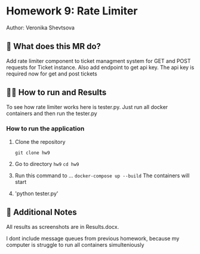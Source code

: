 # Homework 9: Rate Limiter

Author: Veronika Shevtsova

## 📝 What does this MR do?

Add rate limiter component to ticket managment system for GET and POST requests for Ticket instance. 
Also add endpoint to get api key. The api key is required now for get and post tickets

## 🏃‍♂️ How to run and Results

To see how rate limiter works here is tester.py. Just run all docker containers and then run the tester.py

### How to run the application



1. Clone the repository

   `git clone hw9`

2. Go to directory `hw9`
   `cd hw9`

3. Run this command to ...
   `docker-compose up --build`
   The containers will start
   
4. 'python tester.py'

## 🎀 Additional Notes

All results as screenshots are in Results.docx. 

I dont include message queues from previous homework, because my computer is struggle to run all containers simulteniously
